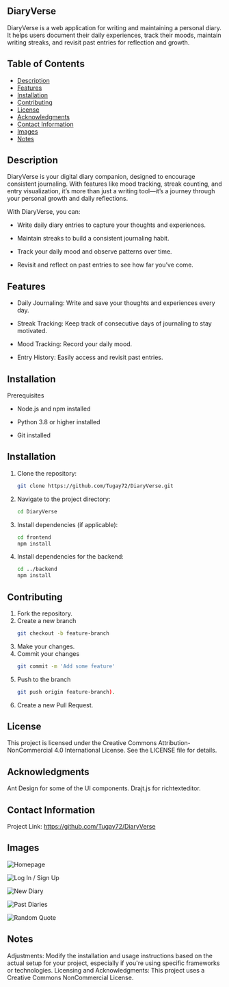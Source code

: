 ## DiaryVerse
DiaryVerse is a web application for writing and maintaining a personal diary. It helps users document their daily experiences, track their moods, maintain writing streaks, and revisit past entries for reflection and growth.
 
## Table of Contents
- [Description](#description)
- [Features](#features)
- [Installation](#installation)
- [Contributing](#contributing)
- [License](#license)
- [Acknowledgments](#acknowledgments)
- [Contact Information](#contact-information)
- [Images](#images)
- [Notes](#notes)

## Description
DiaryVerse is your digital diary companion, designed to encourage consistent journaling. With features like mood tracking, streak counting, and entry visualization, it’s more than just a writing tool—it’s a journey through your personal growth and daily reflections.

With DiaryVerse, you can:

- Write daily diary entries to capture your thoughts and experiences.

- Maintain streaks to build a consistent journaling habit.

- Track your daily mood and observe patterns over time.

- Revisit and reflect on past entries to see how far you’ve come.


## Features
- Daily Journaling: Write and save your thoughts and experiences every day.

- Streak Tracking: Keep track of consecutive days of journaling to stay motivated.

- Mood Tracking: Record your daily mood.

- Entry History: Easily access and revisit past entries.

## Installation

Prerequisites

- Node.js and npm installed

- Python 3.8 or higher installed

- Git installed

## Installation
1. Clone the repository:
   ```bash
   git clone https://github.com/Tugay72/DiaryVerse.git
2. Navigate to the project directory:
   ```bash
   cd DiaryVerse
3. Install dependencies (if applicable):
   ```bash
   cd frontend
   npm install
4. Install dependencies for the backend:
   ```bash
   cd ../backend
   npm install


## Contributing
1. Fork the repository.
2. Create a new branch
   ```bash
   git checkout -b feature-branch

3. Make your changes.
4. Commit your changes
   ```bash
   git commit -m 'Add some feature'
5. Push to the branch
   ```bash
   git push origin feature-branch).
6. Create a new Pull Request.

## License
This project is licensed under the Creative Commons Attribution-NonCommercial 4.0 International License. See the LICENSE file for details.

## Acknowledgments
Ant Design for some of the UI components.
Drajt.js for richtexteditor.

## Contact Information
Project Link: https://github.com/Tugay72/DiaryVerse

## Images
![Homepage](github_assets/4.png)


![Log In / Sign Up](github_assets/5.png)


![New Diary](github_assets/1.png)


![Past Diaries](github_assets/2.png)


![Random Quote](github_assets/3.png)



## Notes
Adjustments: Modify the installation and usage instructions based on the actual setup for your project, especially if you're using specific frameworks or technologies.
Licensing and Acknowledgments: This project uses a Creative Commons NonCommercial License.
